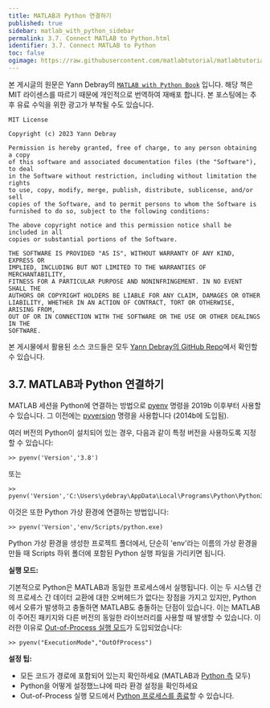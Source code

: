 ```yaml
---
title: MATLAB과 Python 연결하기
published: true
sidebar: matlab_with_python_sidebar
permalink: 3.7. Connect MATLAB to Python.html
identifier: 3.7. Connect MATLAB to Python
toc: false
ogimage: https://raw.githubusercontent.com/matlabtutorial/matlabtutorial.github.io/main/images/MATLAB_with_Python_Book/ogimage.jpg
---
```


본 게시글의 원문은 Yann Debray의 [`MATLAB with Python Book`](https://github.com/yanndebray/matlab-with-python-book) 입니다. 해당 책은 MIT 라이센스를 따르기 때문에 개인적으로 번역하여 재배포 합니다. 본 포스팅에는 추후 유료 수익을 위한 광고가 부착될 수도 있습니다.

    MIT License

    Copyright (c) 2023 Yann Debray

    Permission is hereby granted, free of charge, to any person obtaining a copy
    of this software and associated documentation files (the "Software"), to deal
    in the Software without restriction, including without limitation the rights
    to use, copy, modify, merge, publish, distribute, sublicense, and/or sell
    copies of the Software, and to permit persons to whom the Software is
    furnished to do so, subject to the following conditions:

    The above copyright notice and this permission notice shall be included in all
    copies or substantial portions of the Software.

    THE SOFTWARE IS PROVIDED "AS IS", WITHOUT WARRANTY OF ANY KIND, EXPRESS OR
    IMPLIED, INCLUDING BUT NOT LIMITED TO THE WARRANTIES OF MERCHANTABILITY,
    FITNESS FOR A PARTICULAR PURPOSE AND NONINFRINGEMENT. IN NO EVENT SHALL THE
    AUTHORS OR COPYRIGHT HOLDERS BE LIABLE FOR ANY CLAIM, DAMAGES OR OTHER
    LIABILITY, WHETHER IN AN ACTION OF CONTRACT, TORT OR OTHERWISE, ARISING FROM,
    OUT OF OR IN CONNECTION WITH THE SOFTWARE OR THE USE OR OTHER DEALINGS IN THE
    SOFTWARE.

본 게시물에서 활용된 소스 코드들은 모두 [Yann Debray의 GitHub Repo](https://github.com/yanndebray/matlab-with-python-book)에서 확인할 수 있습니다.

## 3.7. MATLAB과 Python 연결하기

MATLAB 세션을 Python에 연결하는 방법으로 [pyenv](https://www.mathworks.com/help/matlab/ref/pyenv.html) 명령을 2019b 이후부터 사용할 수 있습니다. 그 이전에는 [pyversion](https://www.mathworks.com/help/matlab/ref/pyversion.html) 명령을 사용합니다 (2014b에 도입됨).

여러 버전의 Python이 설치되어 있는 경우, 다음과 같이 특정 버전을 사용하도록 지정할 수 있습니다:
```
>> pyenv('Version','3.8')
```
또는
```
>> pyenv('Version','C:\Users\ydebray\AppData\Local\Programs\Python\Python38\python.exe')
```
이것은 또한 Python 가상 환경에 연결하는 방법입니다:
```
>> pyenv('Version','env/Scripts/python.exe)
```
Python 가상 환경을 생성한 프로젝트 폴더에서, 단순히 'env'라는 이름의 가상 환경을 만들 때 Scripts 하위 폴더에 포함된 Python 실행 파일을 가리키면 됩니다.

**실행 모드:**

기본적으로 Python은 MATLAB과 동일한 프로세스에서 실행됩니다. 이는 두 시스템 간의 프로세스 간 데이터 교환에 대한 오버헤드가 없다는 장점을 가지고 있지만, Python에서 오류가 발생하고 충돌하면 MATLAB도 충돌하는 단점이 있습니다. 이는 MATLAB이 주어진 패키지와 다른 버전의 동일한 라이브러리를 사용할 때 발생할 수 있습니다. 이러한 이유로 [Out-of-Process 실행 모드](https://www.mathworks.com/help/matlab/matlab_external/out-of-process-execution-of-python-functionality.html)가 도입되었습니다:
```
>> pyenv("ExecutionMode","OutOfProcess")
```
**설정 팁:**
- 모든 코드가 경로에 포함되어 있는지 확인하세요 (MATLAB과 [Python 측](https://github.com/hgorr/matlab-with-python/blob/master/setUpPyPath.m) 모두)
- Python을 어떻게 설정했느냐에 따라 환경 설정을 확인하세요
- Out-of-Process 실행 모드에서 [Python 프로세스를 종료](https://www.mathworks.com/help/matlab/ref/pythonenvironment.terminate.html)할 수 있습니다.